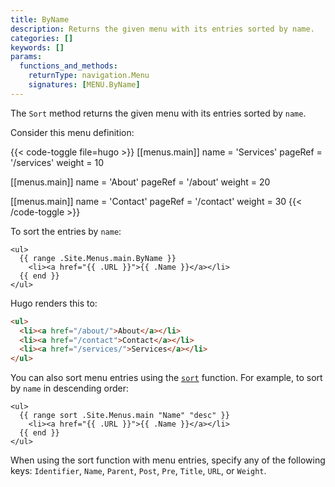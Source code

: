 ```yaml
---
title: ByName
description: Returns the given menu with its entries sorted by name.
categories: []
keywords: []
params:
  functions_and_methods:
    returnType: navigation.Menu
    signatures: [MENU.ByName]
---
```


The `Sort` method returns the given menu with its entries sorted by `name`.

Consider this menu definition:

{{< code-toggle file=hugo >}}
[[menus.main]]
name = 'Services'
pageRef = '/services'
weight = 10

[[menus.main]]
name = 'About'
pageRef = '/about'
weight = 20

[[menus.main]]
name = 'Contact'
pageRef = '/contact'
weight = 30
{{< /code-toggle >}}

To sort the entries by `name`:

```go-html-template
<ul>
  {{ range .Site.Menus.main.ByName }}
    <li><a href="{{ .URL }}">{{ .Name }}</a></li>
  {{ end }}
</ul>
```

Hugo renders this to:

```html
<ul>
  <li><a href="/about/">About</a></li>
  <li><a href="/contact">Contact</a></li>
  <li><a href="/services/">Services</a></li>
</ul>
```

You can also sort menu entries using the [`sort`][] function. For example, to sort by `name` in descending order:

```go-html-template
<ul>
  {{ range sort .Site.Menus.main "Name" "desc" }}
    <li><a href="{{ .URL }}">{{ .Name }}</a></li>
  {{ end }}
</ul>
```

When using the sort function with menu entries, specify any of the following keys: `Identifier`, `Name`, `Parent`, `Post`, `Pre`, `Title`, `URL`, or `Weight`.

[`sort`]: /docs/reference/functions/collections/sort/
